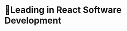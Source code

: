 <!-- ![dashboard](https://user-images.githubusercontent.com/69499909/90401995-beb0bc00-e0d9-11ea-8fdf-35fcf50502ee.gif) -->
# 🚀Leading in React Software Development
